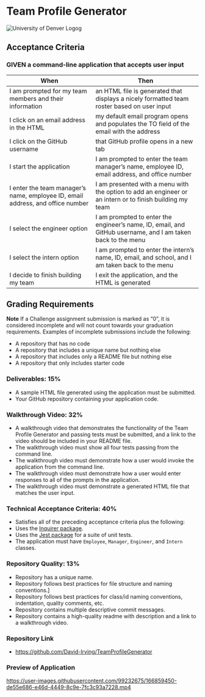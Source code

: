 # Team Profile Generator
![University of Denver Logog](https://d92mrp7hetgfk.cloudfront.net/images/sites/misc/denver-switchup-thumbnail-a/original.png?1560210160)
## Acceptance Criteria
### GIVEN a command-line application that accepts user input
 |When       | Then
 | --------- |--------
 | I am prompted for my team members and their information | an HTML file is generated that displays a nicely formatted team roster based on user input
 | I click on an email address in the HTML | my default email program opens and populates the TO field of the email with the address
 | I click on the GitHub username | that GitHub profile opens in a new tab
 | I start the application | I am prompted to enter the team manager’s name, employee ID, email address, and office number
 | I enter the team manager’s name, employee ID, email address, and office number | I am presented with a menu with the option to add an engineer or an intern or to finish building my team
 | I select the engineer option | I am prompted to enter the engineer’s name, ID, email, and GitHub username, and I am taken back to the menu 
 | I select the intern option | I am prompted to enter the intern’s name, ID, email, and school, and I am taken back to the menu
 | I decide to finish building my team | I exit the application, and the HTML is generated
 ## Grading Requirements

**Note** If a Challenge assignment submission is marked as “0”, it is considered incomplete and will not count towards your graduation requirements. Examples of incomplete submissions include the following:
 * A repository that has no code
 * A repository that includes a unique name but nothing else
 * A repository that includes only a README file but nothing else
 * A repository that only includes starter code

### Deliverables: 15%
 * A sample HTML file generated using the application must be submitted.
 * Your GitHub repository containing your application code.
### Walkthrough Video: 32%
 * A walkthrough video that demonstrates the functionality of the Team Profile Generator and passing tests must be submitted, and a link to the video should be included in your README file.
 * The walkthrough video must show all four tests passing from the command line.
 * The walkthrough video must demonstrate how a user would invoke the application from the command line.
 * The walkthrough video must demonstrate how a user would enter responses to all of the prompts in the application.
 * The walkthrough video must demonstrate a generated HTML file that matches the user input.
### Technical Acceptance Criteria: 40%
 * Satisfies all of the preceding acceptance criteria plus the following:
 * Uses the [Inquirer package](https://www.npmjs.com/package/inquirer).
 * Uses the [Jest package](https://www.npmjs.com/package/jest) for a suite of unit tests.
 * The application must have `Employee`, `Manager`, `Engineer`, and `Intern` classes.
### Repository Quality: 13%
 * Repository has a unique name.
 * Repository follows best practices for file structure and naming conventions.]
 * Repository follows best practices for class/id naming conventions, indentation, quality comments, etc.
 * Repository contains multiple descriptive commit messages.
 * Repository contains a high-quality readme with description and a link to a walkthrough video.
### Repository Link
 * https://github.com/David-Irving/TeamProfileGenerator

### Preview of Application


https://user-images.githubusercontent.com/99232675/166859450-de55e686-e46d-4449-8c9e-7fc3c93a7228.mp4

